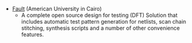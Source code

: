 - [Fault](https://github.com/Cloud-V/Fault) (American University in Cairo)
  - A complete open source design for testing (DFT) Solution that includes automatic test pattern generation for netlists, scan chain stitching, synthesis scripts and a number of other convenience features.
